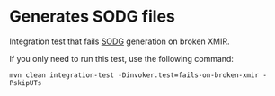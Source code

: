 # Generates SODG files

Integration test that fails [SODG] generation on broken XMIR.

If you only need to run this test, use the following command:

```shell
mvn clean integration-test -Dinvoker.test=fails-on-broken-xmir -PskipUTs
```

[SODG]: https://github.com/objectionary/sodg-maven-plugin
